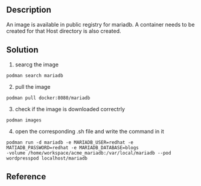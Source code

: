 Description
---
An image is available in public registry for mariadb. A container needs to be created for that
Host directory is also created.


Solution
---

1. searcg the image

```
podman search mariadb
```

2. pull the image

```
podman pull docker:8080/mariadb
```

3. check if the image is downloaded correctrly

```
podman images
```

4. open the corresponding .sh file and write the command in it


```
podman run -d mariadb -e MARIADB_USER=redhat -e MATIADB_PASSWORD=redhat -e MARIADB_DATABASE=blogs
-volume /home/workspace/acme_mariadb:/var/local/mariadb --pod wordpresspod localhost/mariadb
```

Reference
---
